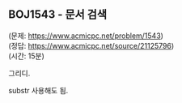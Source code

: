 ## BOJ1543 - 문서 검색  
(문제: https://www.acmicpc.net/problem/1543)  
(정답: https://www.acmicpc.net/source/21125796)  
(시간: 15분)  

그리디.  

substr 사용해도 됨.